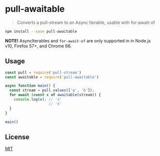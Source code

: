 # pull-awaitable

> Converts a pull-stream to an Async Iterable, usable with for-await-of

```bash
npm install --save pull-awaitable
```

**NOTE!** AsyncIterables and `for-await-of` are only supported in in Node.js v10, Firefox 57+, and Chrome 66.

## Usage

```js
const pull = require('pull-stream')
const awaitable = require('pull-awaitable')

async function main() {
  const stream = pull.values(['a', 'b']);
  for await (const x of awaitable(stream)) {
    console.log(x); // 'a'
                    // 'b'
  }
}

main()
```

## License
[MIT](https://tldrlegal.com/license/mit-license)
